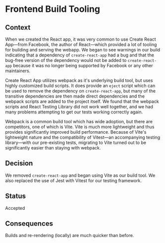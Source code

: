 # Frontend Build Tooling

## Context

When we created the React app, it was very common to use Create React App—from Facebook, the author of React—which
provided a lot of tooling for building and serving the webapp. We began to see warnings in our build indicating
that a dependency of `create-react-app` had a bug and that the bug-free version of the dependency would not be
added to `create-react-app` because it was no longer being supported by Facebook or any other maintainers.

Create React App utilizes webpack as it's underlying build tool, but uses highly customized build scripts.
It does provide an `eject` script which can be used to remove the dependency on `create-react-app`, but many of the
transitive dependencies are then made direct dependencies and the webpack scripts are added to the project itself.
We found that the webpack scripts and React Testing Library did not work well together, and we had many problems
attempting to get our tests working correctly again.

Webpack is a common build tool which has wide adoption, but there are competitors, one of which is Vite. Vite is much
more lightweight and thus provides significantly improved build performance. Because of Vite's lightweight nature and
the compatibility of Vitest—an accompanying testing library—with our pre-existing tests, migrating to Vite turned out
to be significantly easier than staying with webpack.

## Decision

We removed `create-react-app` and began using Vite as our build tool. We also replaced the use of Jest with Vitest for
our testing framework.

## Status

Accepted

## Consequences

Builds and re-rendering (locally) are much quicker than before.
